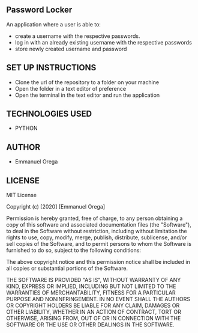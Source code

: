 ## Password Locker
 An application where a user is able to:
 * create a username with the respective passwords.
 * log in with an already existing username with the respective passwords
 * store newly created username and password

##  SET UP INSTRUCTIONS
  * Clone the url of the repository to a folder on your machine
  * Open the folder in a text editor of preference
  * Open the terminal in the text editor and run the application

## TECHNOLOGIES USED
 * PYTHON

## AUTHOR
 * Emmanuel Orega

## LICENSE
  MIT License

Copyright (c) [2020] [Emmanuel Orega]

Permission is hereby granted, free of charge, to any person obtaining a copy
of this software and associated documentation files (the "Software"), to deal
in the Software without restriction, including without limitation the rights
to use, copy, modify, merge, publish, distribute, sublicense, and/or sell
copies of the Software, and to permit persons to whom the Software is
furnished to do so, subject to the following conditions:

The above copyright notice and this permission notice shall be included in all
copies or substantial portions of the Software.

THE SOFTWARE IS PROVIDED "AS IS", WITHOUT WARRANTY OF ANY KIND, EXPRESS OR
IMPLIED, INCLUDING BUT NOT LIMITED TO THE WARRANTIES OF MERCHANTABILITY,
FITNESS FOR A PARTICULAR PURPOSE AND NONINFRINGEMENT. IN NO EVENT SHALL THE
AUTHORS OR COPYRIGHT HOLDERS BE LIABLE FOR ANY CLAIM, DAMAGES OR OTHER
LIABILITY, WHETHER IN AN ACTION OF CONTRACT, TORT OR OTHERWISE, ARISING FROM,
OUT OF OR IN CONNECTION WITH THE SOFTWARE OR THE USE OR OTHER DEALINGS IN THE
SOFTWARE. 

